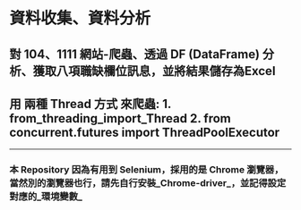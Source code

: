 # 資料收集、資料分析

## 對 104、1111 網站-爬蟲、透過 DF (DataFrame) 分析、獲取八項職缺欄位訊息，並將結果儲存為Excel

## 用 兩種 Thread 方式 來爬蟲: 1. from_threading_import_Thread  2. from concurrent.futures import ThreadPoolExecutor

---------------------------------------------

### 本 Repository 因為有用到 Selenium，採用的是 Chrome 瀏覽器，當然別的瀏覽器也行，請先自行安裝_Chrome-driver_，並記得設定對應的_環境變數_


